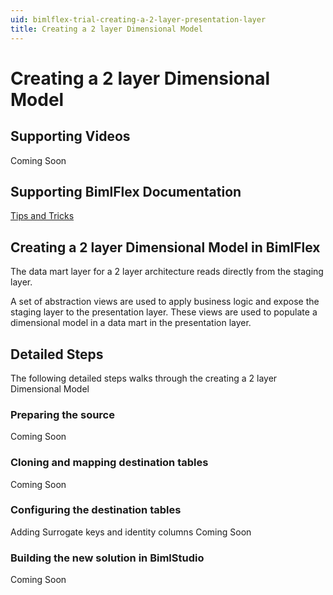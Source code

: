 ```yaml
---
uid: bimlflex-trial-creating-a-2-layer-presentation-layer
title: Creating a 2 layer Dimensional Model
---
```

# Creating a 2 layer Dimensional Model

<!-- TODO: Delete as included in the sample metadata now -->

## Supporting Videos

Coming Soon

## Supporting BimlFlex Documentation

[Tips and Tricks](xref:zzz-bimlflex-user-guide)

## Creating a 2 layer Dimensional Model in BimlFlex

The data mart layer for a 2 layer architecture reads directly from the staging layer.

A set of abstraction views are used to apply business logic and expose the staging layer to the presentation layer. These views are used to populate a dimensional model in a data mart in the presentation layer.

## Detailed Steps

The following detailed steps walks through the creating a 2 layer Dimensional Model

### Preparing the source

Coming Soon

### Cloning and mapping destination tables

Coming Soon

### Configuring the destination tables

Adding Surrogate keys and identity columns
Coming Soon

### Building the new solution in BimlStudio

Coming Soon
